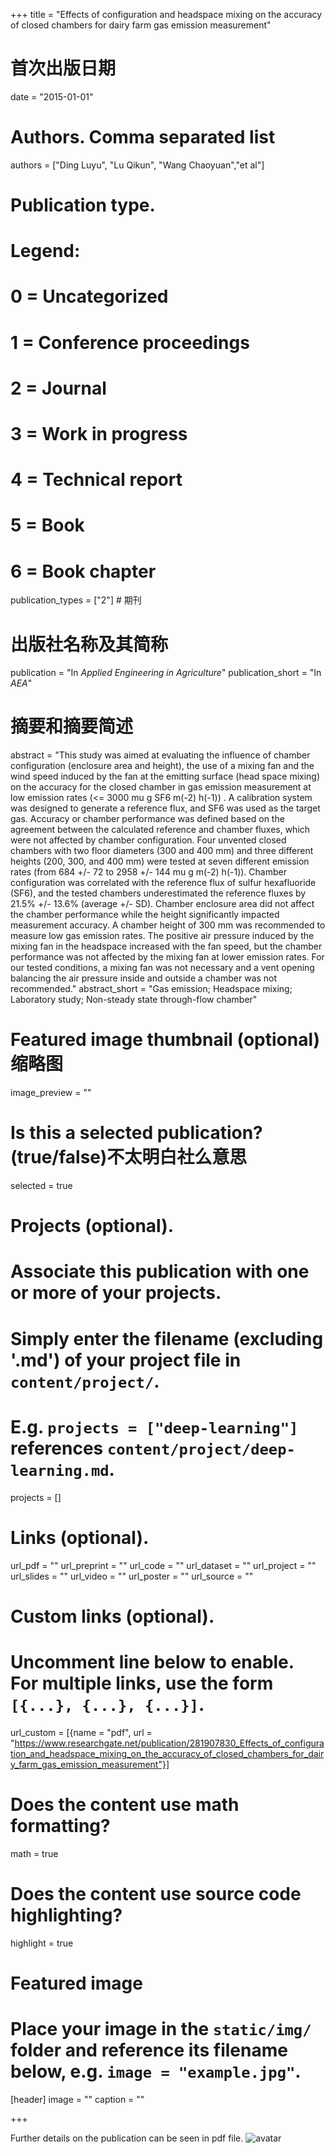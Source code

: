 +++
title = "Effects of configuration and headspace mixing on the accuracy of closed chambers for dairy farm gas emission measurement"

# 首次出版日期
date = "2015-01-01"

# Authors. Comma separated list
authors = ["Ding Luyu", "Lu Qikun", "Wang Chaoyuan","et al"]

# Publication type.
# Legend:
# 0 = Uncategorized
# 1 = Conference proceedings
# 2 = Journal
# 3 = Work in progress
# 4 = Technical report
# 5 = Book
# 6 = Book chapter
publication_types = ["2"] # 期刊

# 出版社名称及其简称
publication = "In *Applied Engineering in Agriculture*"
publication_short = "In *AEA*"

# 摘要和摘要简述
abstract = "This study was aimed at evaluating the influence of chamber configuration (enclosure area and height), the use of a mixing fan and the wind speed induced by the fan at the emitting surface (head space mixing) on the accuracy for the closed chamber in gas emission measurement at low emission rates (<= 3000 mu g SF6 m(-2) h(-1)) . A calibration system was designed to generate a reference flux, and SF6 was used as the target gas. Accuracy or chamber performance was defined based on the agreement between the calculated reference and chamber fluxes, which were not affected by chamber configuration. Four unvented closed chambers with two floor diameters (300 and 400 mm) and three different heights (200, 300, and 400 mm) were tested at seven different emission rates (from 684 +/- 72 to 2958 +/- 144 mu g m(-2) h(-1)). Chamber configuration was correlated with the reference flux of sulfur hexafluoride (SF6), and the tested chambers underestimated the reference fluxes by 21.5% +/- 13.6% (average +/- SD). Chamber enclosure area did not affect the chamber performance while the height significantly impacted measurement accuracy. A chamber height of 300 mm was recommended to measure low gas emission rates. The positive air pressure induced by the mixing fan in the headspace increased with the fan speed, but the chamber performance was not affected by the mixing fan at lower emission rates. For our tested conditions, a mixing fan was not necessary and a vent opening balancing the air pressure inside and outside a chamber was not recommended."
abstract_short = "Gas emission; Headspace mixing; Laboratory study; Non-steady state through-flow chamber"

# Featured image thumbnail (optional) 缩略图
image_preview = ""

# Is this a selected publication? (true/false)不太明白社么意思
selected = true

# Projects (optional).
#   Associate this publication with one or more of your projects.
#   Simply enter the filename (excluding '.md') of your project file in `content/project/`.
#   E.g. `projects = ["deep-learning"]` references `content/project/deep-learning.md`.
projects = []

# Links (optional).
url_pdf = ""
url_preprint = ""
url_code = ""
url_dataset = ""
url_project = ""
url_slides = ""
url_video = ""
url_poster = ""
url_source = ""

# Custom links (optional).
#   Uncomment line below to enable. For multiple links, use the form `[{...}, {...}, {...}]`.
url_custom = [{name = "pdf", url = "https://www.researchgate.net/publication/281907830_Effects_of_configuration_and_headspace_mixing_on_the_accuracy_of_closed_chambers_for_dairy_farm_gas_emission_measurement"}]

# Does the content use math formatting?
math = true

# Does the content use source code highlighting?
highlight = true

# Featured image
# Place your image in the `static/img/` folder and reference its filename below, e.g. `image = "example.jpg"`.
[header]
image = ""
caption = ""

+++

Further details on the publication can be seen in pdf file.
![avatar](https://www.researchgate.net/profile/Luyu_Ding2/publication/281907830/figure/fig1/AS:424145205895168@1478135505327/Schematic-diagram-of-the-non-steady-state-flow-through-chamber-tested-in-this-study.png  "the layout of the dairy barn")
